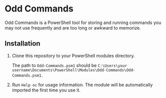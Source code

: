 # Odd Commands
Odd Commands is a PowerShell tool for storing and running commands you may not use frequently and are too long or awkward to memorize.

## Installation

1. Clone this repository to your PowerShell modules directory.

    The path to `Odd-Commands.psm1` should be `C:\Users\your username\Documents\PowerShell\Modules\Odd-Commands\Odd-Commands.psm1`.

2. Run `Help oc` for usage information. The module will be automatically imported the first time you use it.
